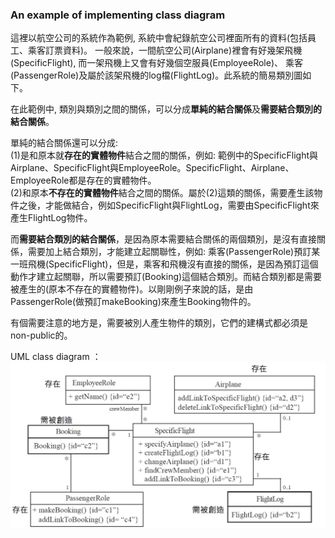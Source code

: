 ### An example of implementing class diagram

這裡以航空公司的系統作為範例, 系統中會紀錄航空公司裡面所有的資料(包括員工、乘客訂票資料)。 一般來說，一間航空公司(Airplane)裡會有好幾架飛機(SpecificFlight), 而一架飛機上又會有好幾個空服員(EmployeeRole)、 乘客(PassengerRole)及屬於該架飛機的log檔(FlightLog)。此系統的簡易類別圖如下。

在此範例中, 類別與類別之間的關係，可以分成**單純的結合關係**及**需要結合類別的結合關係**。

單純的結合關係還可以分成: </br>
(1)是和原本就**存在的實體物件**結合之間的關係，例如: 範例中的SpecificFlight與Airplane、SpecificFlight與EmployeeRole。SpecificFlight、Airplane、EmployeeRole都是存在的實體物件。</br>
(2)和原本**不存在的實體物件**結合之間的關係。屬於(2)這類的關係，需要產生該物件之後，才能做結合，例如SpecificFlight與FlightLog，需要由SpecificFlight來產生FlightLog物件。

而**需要結合類別的結合關係**，是因為原本需要結合關係的兩個類別，是沒有直接關係，需要加上結合類別，才能建立起關聯性，例如: 乘客(PassengerRole)預訂某一班飛機(SpecificFlight)，但是，乘客和飛機沒有直接的關係，是因為預訂這個動作才建立起關聯，所以需要預訂(Booking)這個結合類別。而結合類別都是需要被產生的(原本不存在的實體物件)。以剛剛例子來說的話，是由PassengerRole(做預訂makeBooking)來產生Booking物件的。

有個需要注意的地方是，需要被別人產生物件的類別，它們的建構式都必須是non-public的。


UML class diagram ：
![UML class diagram](uml_class_diagram.png)
